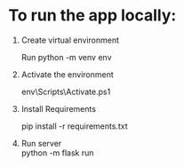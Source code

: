 # To run the app locally:
1. Create virtual environment 

   Run python -m venv env

2. Activate the environment 

   env\Scripts\Activate.ps1 
   
3. Install Requirements
   
   pip install -r requirements.txt

4. Run server  
   python -m flask run 